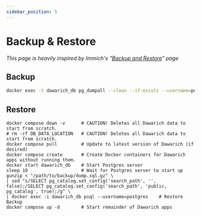 ```yaml
---
sidebar_position: 5
---
```


# Backup & Restore

*This page is heavily inspired by Immich's "[Backup and Restore](https://immich.app/docs/administration/backup-and-restore)" page*

## Backup

```bash
docker exec -t dawarich_db pg_dumpall --clean --if-exists --username=postgres | gzip > "/path/to/backup/dump.sql.gz"
```

## Restore

```
docker compose down -v      # CAUTION! Deletes all Dawarich data to start from scratch.
# rm -rf DB_DATA_LOCATION   # CAUTION! Deletes all Dawarich data to start from scratch.
docker compose pull         # Update to latest version of Dawarich (if desired)
docker compose create       # Create Docker containers for Dawarich apps without running them.
docker start dawarich_db    # Start Postgres server
sleep 10                    # Wait for Postgres server to start up
gunzip < "/path/to/backup/dump.sql.gz" \
| sed "s/SELECT pg_catalog.set_config('search_path', '', false);/SELECT pg_catalog.set_config('search_path', 'public, pg_catalog', true);/g" \
| docker exec -i dawarich_db psql --username=postgres    # Restore Backup
docker compose up -d        # Start remainder of Dawarich apps
```
